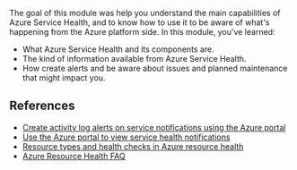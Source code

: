 The goal of this module was help you understand the main capabilities of Azure Service Health, and to know how to use it to be aware of what's happening from the Azure platform side. In this module, you've learned:

* What Azure Service Health and its components are.
* The kind of information available from Azure Service Health.
* How create alerts and be aware about issues and planned maintenance that might impact you.

## References

* [Create activity log alerts on service notifications using the Azure portal](/azure/service-health/alerts-activity-log-service-notifications-portal)
* [Use the Azure portal to view service health notifications](/azure/service-health/service-health-notifications-properties)
* [Resource types and health checks in Azure resource health](/azure/service-health/resource-health-checks-resource-types)
* [Azure Resource Health FAQ](/azure/service-health/resource-health-faq)
